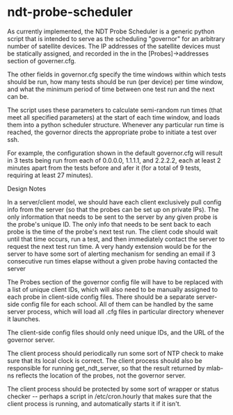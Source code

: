 # ndt-probe-scheduler

As currently implemented, the NDT Probe Scheduler is a generic python script 
that is intended to serve as the scheduling "governor" for an arbitrary 
number of satellite devices.  The IP addresses of the satellite devices
must be statically assigned, and recorded in the in the [Probes]->addresses
section of governer.cfg.  

The other fields in governor.cfg specify the time windows within which tests 
should be run, how many tests should be run (per device) per time window, and 
what the minimum period of time between one test run and the next can be.  

The script uses these parameters to calculate semi-random run times (that meet
all specified parameters) at the start of each time window, and loads them 
into a python scheduler structure.  Whenever any particular run time is reached,
the governor directs the appropriate probe to initiate a test over ssh.  

For example, the configuration shown in the default governor.cfg will result in
3 tests being run from each of 0.0.0.0, 1.1.1.1, and 2.2.2.2, each at least 2
minutes apart from the tests before and afer it (for a total of 9 tests, 
requiring at least 27 minutes).  

Design Notes

In a server/client model, we should have each client exclusively pull config
info from the server (so that the probes can be set up on private IPs). 
The only information that needs to be sent to the server by any given probe is 
the probe's unique ID. The only info that needs to be sent back to each probe 
is the time of the probe's next test run. The client code should wait until 
that time occurs, run a test, and then immediately contact the server to 
request the next test run time.  A very handy extension would be for the 
server to have some sort of alerting mechanism for sending an email if 3 
consecutive run times elapse without a given probe having contacted the server

The Probes section of the governor config file will have to be replaced with a 
list of unique client IDs, which will also need to be manually assigned to each
probe in client-side config files. There should be a separate server-side 
config file for each school. All of them can be handled by the same server 
process, which will load all .cfg files in particular directory whenever
it launches.  

The client-side config files should only need unique IDs, and the URL of the 
governor server.  

The client process should periodically run some sort of NTP check to make sure
that its local clock is correct. The client process should also be responsible
for running get\_ndt\_server, so that the result returned by mlab-ns reflects
the location of the probes, not the governor server.  

The client process should be protected by some sort of wrapper or status 
checker -- perhaps a script in /etc/cron.hourly that makes sure that the client
process is running, and automatically starts it if it isn't.  

